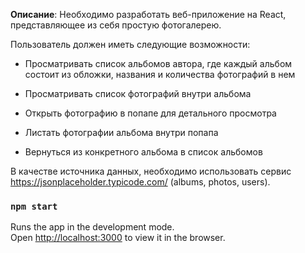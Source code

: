 **Описание**: Необходимо разработать веб-приложение на React, представляющее из себя простую фотогалерею.

Пользователь должен иметь следующие возможности:

*	Просматривать список альбомов автора, где каждый альбом состоит из обложки, названия и количества фотографий в нем

*	Просматривать список фотографий внутри альбома

*	Открыть фотографию в попапе для детального просмотра

*	Листать фотографии альбома внутри попапа

* Вернуться из конкретного альбома в список альбомов

В качестве источника данных, необходимо использовать сервис https://jsonplaceholder.typicode.com/ (albums, photos, users).

### `npm start`

Runs the app in the development mode.\
Open [http://localhost:3000](http://localhost:3000) to view it in the browser.
